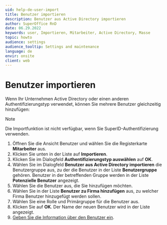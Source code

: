 ```yaml
---
uid: help-de-user-import
title: Benutzer importieren
description: Benutzer aus Active Directory importieren
author: SuperOffice RnD
date: 06.29.2022
keywords: user, Importieren, Mitarbeiter, Active Directory, Masse
topic: howto
audience: settings
audience_tooltip: Settings and maintenance
language: de
envir: onsite
client: web
---
```


# Benutzer importieren

Wenn Ihr Unternehmen Active Directory oder einen anderen Authentifizierungstyp verwendet, können Sie mehrere Benutzer gleichzeitig hinzufügen:

> [!NOTE]
> Die Importfunktion ist nicht verfügbar, wenn Sie SuperID-Authentifizierung verwenden.

1. Öffnen Sie die Ansicht Benutzer und wählen Sie die Registerkarte **Mitarbeiter** aus.
1. Klicken Sie unten in der Liste auf **Importieren**.
1. Klicken Sie im Dialogfeld **Authentifizierungstyp auswählen** auf **OK**.
1. Wählen Sie im Dialogfeld **Benutzer aus Active Directory importieren** die Benutzergruppe aus, zu der die Benutzer in der Liste **Benutzergruppe** gehören. Benutzer in der betreffenden Gruppe werden in der Liste **Potenzielle Benutzer** angezeigt.
1. Wählen Sie die Benutzer aus, die Sie hinzufügen möchten.
1. Wählen Sie in der Liste **Benutzer zu Firma hinzufügen** aus, zu welcher Firma Benutzer hinzugefügt werden sollen.
1. Wählen Sie eine Rolle und Primärgruppe für die Benutzer aus.
1. Klicken Sie auf **OK**. Der Name der neuen Benutzer wird in der Liste angezeigt.
1. [Geben Sie die Information über den Benutzer ein][1].

<!-- Referenced links -->
[1]: add-associate.md

<!-- Referenced images -->
